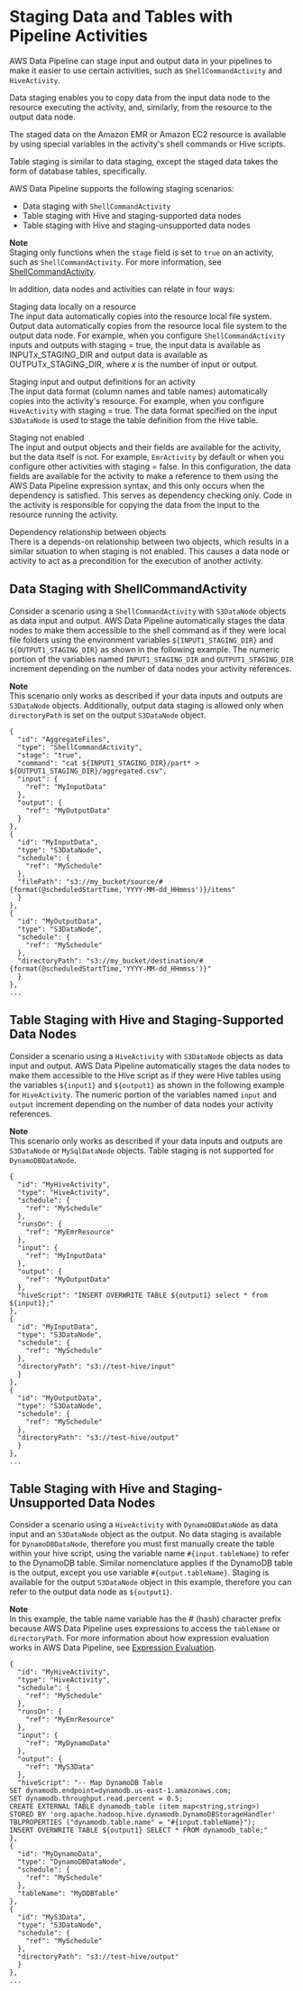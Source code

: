 # Staging Data and Tables with Pipeline Activities<a name="dp-concepts-staging"></a>

AWS Data Pipeline can stage input and output data in your pipelines to make it easier to use certain activities, such as `ShellCommandActivity` and `HiveActivity`\. 

Data staging enables you to copy data from the input data node to the resource executing the activity, and, similarly, from the resource to the output data node\. 

The staged data on the Amazon EMR or Amazon EC2 resource is available by using special variables in the activity's shell commands or Hive scripts\. 

Table staging is similar to data staging, except the staged data takes the form of database tables, specifically\. 

AWS Data Pipeline supports the following staging scenarios:
+ Data staging with `ShellCommandActivity`
+ Table staging with Hive and staging\-supported data nodes
+ Table staging with Hive and staging\-unsupported data nodes

**Note**  
Staging only functions when the `stage` field is set to `true` on an activity, such as `ShellCommandActivity`\. For more information, see [ShellCommandActivity](dp-object-shellcommandactivity.md)\.

In addition, data nodes and activities can relate in four ways:

Staging data locally on a resource  
The input data automatically copies into the resource local file system\. Output data automatically copies from the resource local file system to the output data node\. For example, when you configure `ShellCommandActivity` inputs and outputs with staging = true, the input data is available as INPUT*x*\_STAGING\_DIR and output data is available as OUTPUT*x*\_STAGING\_DIR, where *x* is the number of input or output\.

Staging input and output definitions for an activity  
The input data format \(column names and table names\) automatically copies into the activity's resource\. For example, when you configure `HiveActivity` with staging = true\. The data format specified on the input `S3DataNode` is used to stage the table definition from the Hive table\.

Staging not enabled  
The input and output objects and their fields are available for the activity, but the data itself is not\. For example, `EmrActivity` by default or when you configure other activities with staging = false\. In this configuration, the data fields are available for the activity to make a reference to them using the AWS Data Pipeline expression syntax, and this only occurs when the dependency is satisfied\. This serves as dependency checking only\. Code in the activity is responsible for copying the data from the input to the resource running the activity\.

Dependency relationship between objects  
There is a depends\-on relationship between two objects, which results in a similar situation to when staging is not enabled\. This causes a data node or activity to act as a precondition for the execution of another activity\.

## Data Staging with ShellCommandActivity<a name="dp-concepts-datastaging"></a>

Consider a scenario using a `ShellCommandActivity` with `S3DataNode` objects as data input and output\. AWS Data Pipeline automatically stages the data nodes to make them accessible to the shell command as if they were local file folders using the environment variables `${INPUT1_STAGING_DIR}` and `${OUTPUT1_STAGING_DIR}` as shown in the following example\. The numeric portion of the variables named `INPUT1_STAGING_DIR` and `OUTPUT1_STAGING_DIR` increment depending on the number of data nodes your activity references\.

**Note**  
 This scenario only works as described if your data inputs and outputs are `S3DataNode` objects\. Additionally, output data staging is allowed only when `directoryPath` is set on the output `S3DataNode` object\. 

```
{
  "id": "AggregateFiles",
  "type": "ShellCommandActivity",
  "stage": "true",
  "command": "cat ${INPUT1_STAGING_DIR}/part* > ${OUTPUT1_STAGING_DIR}/aggregated.csv",
  "input": {
    "ref": "MyInputData"
  },
  "output": {
    "ref": "MyOutputData"
  }
},
{
  "id": "MyInputData",
  "type": "S3DataNode",
  "schedule": {
    "ref": "MySchedule"
  },
  "filePath": "s3://my_bucket/source/#{format(@scheduledStartTime,'YYYY-MM-dd_HHmmss')}/items"
  }
},                    
{
  "id": "MyOutputData",
  "type": "S3DataNode",
  "schedule": {
    "ref": "MySchedule"
  },
  "directoryPath": "s3://my_bucket/destination/#{format(@scheduledStartTime,'YYYY-MM-dd_HHmmss')}"
  }
},
...
```

## Table Staging with Hive and Staging\-Supported Data Nodes<a name="dp-concepts-tablestaging"></a>

Consider a scenario using a `HiveActivity` with `S3DataNode` objects as data input and output\. AWS Data Pipeline automatically stages the data nodes to make them accessible to the Hive script as if they were Hive tables using the variables `${input1}` and `${output1}` as shown in the following example for `HiveActivity`\. The numeric portion of the variables named `input` and `output` increment depending on the number of data nodes your activity references\.

**Note**  
 This scenario only works as described if your data inputs and outputs are `S3DataNode` or `MySqlDataNode` objects\. Table staging is not supported for `DynamoDBDataNode`\.

```
{
  "id": "MyHiveActivity",
  "type": "HiveActivity",
  "schedule": {
    "ref": "MySchedule"
  },
  "runsOn": {
    "ref": "MyEmrResource"
  },
  "input": {
    "ref": "MyInputData"
  },
  "output": {
    "ref": "MyOutputData"
  },
  "hiveScript": "INSERT OVERWRITE TABLE ${output1} select * from ${input1};"
},
{
  "id": "MyInputData",
  "type": "S3DataNode",
  "schedule": {
    "ref": "MySchedule"
  },
  "directoryPath": "s3://test-hive/input"
  }
},                    
{
  "id": "MyOutputData",
  "type": "S3DataNode",
  "schedule": {
    "ref": "MySchedule"
  },
  "directoryPath": "s3://test-hive/output"
  }
},
...
```

## Table Staging with Hive and Staging\-Unsupported Data Nodes<a name="dp-concepts-nostaging"></a>

Consider a scenario using a `HiveActivity` with `DynamoDBDataNode` as data input and an `S3DataNode` object as the output\. No data staging is available for `DynamoDBDataNode`, therefore you must first manually create the table within your hive script, using the variable name `#{input.tableName}` to refer to the DynamoDB table\. Similar nomenclature applies if the DynamoDB table is the output, except you use variable `#{output.tableName}`\. Staging is available for the output `S3DataNode` object in this example, therefore you can refer to the output data node as `${output1}`\.

**Note**  
In this example, the table name variable has the \# \(hash\) character prefix because AWS Data Pipeline uses expressions to access the `tableName` or `directoryPath`\. For more information about how expression evaluation works in AWS Data Pipeline, see [Expression Evaluation](dp-pipeline-expressions.md#dp-datatype-functions)\.

```
{
  "id": "MyHiveActivity",
  "type": "HiveActivity",
  "schedule": {
    "ref": "MySchedule"
  },
  "runsOn": {
    "ref": "MyEmrResource"
  },
  "input": {
    "ref": "MyDynamoData"
  },
  "output": {
    "ref": "MyS3Data"
  },
  "hiveScript": "-- Map DynamoDB Table
SET dynamodb.endpoint=dynamodb.us-east-1.amazonaws.com;
SET dynamodb.throughput.read.percent = 0.5;
CREATE EXTERNAL TABLE dynamodb_table (item map<string,string>)
STORED BY 'org.apache.hadoop.hive.dynamodb.DynamoDBStorageHandler'
TBLPROPERTIES ("dynamodb.table.name" = "#{input.tableName}"); 
INSERT OVERWRITE TABLE ${output1} SELECT * FROM dynamodb_table;"
},
{
  "id": "MyDynamoData",
  "type": "DynamoDBDataNode",
  "schedule": {
    "ref": "MySchedule"
  },
  "tableName": "MyDDBTable"
},                 
{
  "id": "MyS3Data",
  "type": "S3DataNode",
  "schedule": {
    "ref": "MySchedule"
  },
  "directoryPath": "s3://test-hive/output"
  }
},
...
```